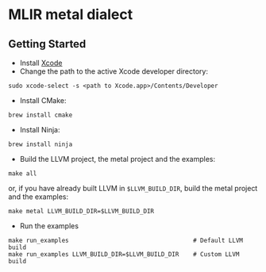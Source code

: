 # MLIR metal dialect
## Getting Started
- Install [Xcode](https://developer.apple.com/xcode/)
- Change the path to the active Xcode developer directory:
```
sudo xcode-select -s <path to Xcode.app>/Contents/Developer
```
- Install CMake:
```
brew install cmake
```
- Install Ninja:
```
brew install ninja
```
- Build the LLVM project, the metal project and the examples:
```
make all
```
or, if you have already built LLVM in `$LLVM_BUILD_DIR`, build the metal project and the examples:
```
make metal LLVM_BUILD_DIR=$LLVM_BUILD_DIR
```
- Run the examples
```
make run_examples                                   # Default LLVM build
make run_examples LLVM_BUILD_DIR=$LLVM_BUILD_DIR    # Custom LLVM build
```

